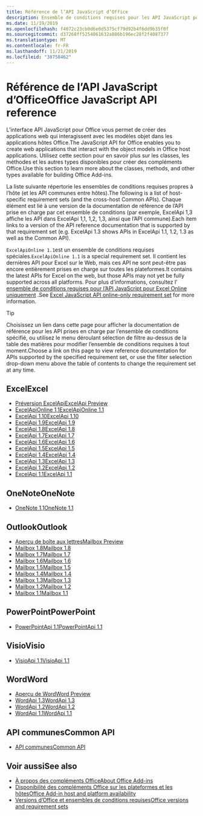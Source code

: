 ```yaml
---
title: Référence de l’API JavaScript d’Office
description: Ensemble de conditions requises pour les API JavaScript pour Office par hôte
ms.date: 11/19/2019
ms.openlocfilehash: f4072c23cb0d6e0d5375cf79d92b4f6dd9b35f0f
ms.sourcegitcommit: d37268ff5254061632a886b196ec28f2f4087377
ms.translationtype: MT
ms.contentlocale: fr-FR
ms.lasthandoff: 11/21/2019
ms.locfileid: "38758462"
---
```

# <a name="office-javascript-api-reference"></a><span data-ttu-id="b76fb-103">Référence de l’API JavaScript d’Office</span><span class="sxs-lookup"><span data-stu-id="b76fb-103">Office JavaScript API reference</span></span>

<span data-ttu-id="b76fb-104">L’interface API JavaScript pour Office vous permet de créer des applications web qui interagissent avec les modèles objet dans les applications hôtes Office.</span><span class="sxs-lookup"><span data-stu-id="b76fb-104">The JavaScript API for Office enables you to create web applications that interact with the object models in Office host applications.</span></span> <span data-ttu-id="b76fb-105">Utilisez cette section pour en savoir plus sur les classes, les méthodes et les autres types disponibles pour créer des compléments Office.</span><span class="sxs-lookup"><span data-stu-id="b76fb-105">Use this section to learn more about the classes, methods, and other types available for building Office Add-ins.</span></span>

<span data-ttu-id="b76fb-106">La liste suivante répertorie les ensembles de conditions requises propres à l’hôte (et les API communes entre hôtes).</span><span class="sxs-lookup"><span data-stu-id="b76fb-106">The following is a list of host-specific requirement sets (and the cross-host Common APIs).</span></span> <span data-ttu-id="b76fb-107">Chaque élément est lié à une version de la documentation de référence de l’API prise en charge par cet ensemble de conditions (par exemple, ExcelApi 1,3 affiche les API dans ExcelApi 1,1, 1,2, 1,3, ainsi que l’API commune).</span><span class="sxs-lookup"><span data-stu-id="b76fb-107">Each item links to a version of the API reference documentation that is supported by that requirement set (e.g. ExcelApi 1.3 shows APIs in ExcelApi 1.1, 1.2, 1.3 as well as the Common API).</span></span>

<span data-ttu-id="b76fb-108">`ExcelApiOnline 1.1`est un ensemble de conditions requises spéciales.</span><span class="sxs-lookup"><span data-stu-id="b76fb-108">`ExcelApiOnline 1.1` is a special requirement set.</span></span> <span data-ttu-id="b76fb-109">Il contient les dernières API pour Excel sur le Web, mais ces API ne sont peut-être pas encore entièrement prises en charge sur toutes les plateformes.</span><span class="sxs-lookup"><span data-stu-id="b76fb-109">It contains the latest APIs for Excel on the web, but those APIs may not yet be fully supported across all platforms.</span></span> <span data-ttu-id="b76fb-110">Pour plus d’informations, consultez l' [ensemble de conditions requises pour l’API JavaScript pour Excel Online uniquement](/office/dev/add-ins/reference/requirement-sets/excel-api-online-requirement-set) .</span><span class="sxs-lookup"><span data-stu-id="b76fb-110">See [Excel JavaScript API online-only requirement set](/office/dev/add-ins/reference/requirement-sets/excel-api-online-requirement-set) for more information.</span></span>

> [!TIP]
> <span data-ttu-id="b76fb-111">Choisissez un lien dans cette page pour afficher la documentation de référence pour les API prises en charge par l’ensemble de conditions spécifié, ou utilisez le menu déroulant sélection de filtre au-dessus de la table des matières pour modifier l’ensemble de conditions requises à tout moment.</span><span class="sxs-lookup"><span data-stu-id="b76fb-111">Choose a link on this page to view reference documentation for APIs supported by the specified requirement set, or use the filter selection drop-down menu above the table of contents to change the requirement set at any time.</span></span>

## <a name="excel"></a><span data-ttu-id="b76fb-112">Excel</span><span class="sxs-lookup"><span data-stu-id="b76fb-112">Excel</span></span>

- [<span data-ttu-id="b76fb-113">Préversion ExcelApi</span><span class="sxs-lookup"><span data-stu-id="b76fb-113">ExcelApi Preview</span></span>](/javascript/api/excel?view=excel-js-preview)
- [<span data-ttu-id="b76fb-114">ExcelApiOnline 1,1</span><span class="sxs-lookup"><span data-stu-id="b76fb-114">ExcelApiOnline 1.1</span></span>](/javascript/api/excel?view=excel-js-online)
- [<span data-ttu-id="b76fb-115">ExcelApi 1.10</span><span class="sxs-lookup"><span data-stu-id="b76fb-115">ExcelApi 1.10</span></span>](/javascript/api/excel?view=excel-js-1.10)
- [<span data-ttu-id="b76fb-116">ExcelApi 1.9</span><span class="sxs-lookup"><span data-stu-id="b76fb-116">ExcelApi 1.9</span></span>](/javascript/api/excel?view=excel-js-1.9)
- [<span data-ttu-id="b76fb-117">ExcelApi 1.8</span><span class="sxs-lookup"><span data-stu-id="b76fb-117">ExcelApi 1.8</span></span>](/javascript/api/excel?view=excel-js-1.8)
- [<span data-ttu-id="b76fb-118">ExcelApi 1.7</span><span class="sxs-lookup"><span data-stu-id="b76fb-118">ExcelApi 1.7</span></span>](/javascript/api/excel?view=excel-js-1.7)
- [<span data-ttu-id="b76fb-119">ExcelApi 1.6</span><span class="sxs-lookup"><span data-stu-id="b76fb-119">ExcelApi 1.6</span></span>](/javascript/api/excel?view=excel-js-1.6)
- [<span data-ttu-id="b76fb-120">ExcelApi 1.5</span><span class="sxs-lookup"><span data-stu-id="b76fb-120">ExcelApi 1.5</span></span>](/javascript/api/excel?view=excel-js-1.5)
- [<span data-ttu-id="b76fb-121">ExcelApi 1.4</span><span class="sxs-lookup"><span data-stu-id="b76fb-121">ExcelApi 1.4</span></span>](/javascript/api/excel?view=excel-js-1.4)
- [<span data-ttu-id="b76fb-122">ExcelApi 1.3</span><span class="sxs-lookup"><span data-stu-id="b76fb-122">ExcelApi 1.3</span></span>](/javascript/api/excel?view=excel-js-1.3)
- [<span data-ttu-id="b76fb-123">ExcelApi 1.2</span><span class="sxs-lookup"><span data-stu-id="b76fb-123">ExcelApi 1.2</span></span>](/javascript/api/excel?view=excel-js-1.2)
- [<span data-ttu-id="b76fb-124">ExcelApi 1.1</span><span class="sxs-lookup"><span data-stu-id="b76fb-124">ExcelApi 1.1</span></span>](/javascript/api/excel?view=excel-js-1.1)

## <a name="onenote"></a><span data-ttu-id="b76fb-125">OneNote</span><span class="sxs-lookup"><span data-stu-id="b76fb-125">OneNote</span></span>

- [<span data-ttu-id="b76fb-126">OneNote 1,1</span><span class="sxs-lookup"><span data-stu-id="b76fb-126">OneNote 1.1</span></span>](/javascript/api/onenote?view=onenote-js-1.1)

## <a name="outlook"></a><span data-ttu-id="b76fb-127">Outlook</span><span class="sxs-lookup"><span data-stu-id="b76fb-127">Outlook</span></span>

- [<span data-ttu-id="b76fb-128">Aperçu de boîte aux lettres</span><span class="sxs-lookup"><span data-stu-id="b76fb-128">Mailbox Preview</span></span>](/javascript/api/outlook?view=outlook-js-preview)
- [<span data-ttu-id="b76fb-129">Mailbox 1.8</span><span class="sxs-lookup"><span data-stu-id="b76fb-129">Mailbox 1.8</span></span>](/javascript/api/outlook?view=outlook-js-1.8)
- [<span data-ttu-id="b76fb-130">Mailbox 1.7</span><span class="sxs-lookup"><span data-stu-id="b76fb-130">Mailbox 1.7</span></span>](/javascript/api/outlook?view=outlook-js-1.7)
- [<span data-ttu-id="b76fb-131">Mailbox 1.6</span><span class="sxs-lookup"><span data-stu-id="b76fb-131">Mailbox 1.6</span></span>](/javascript/api/outlook?view=outlook-js-1.6)
- [<span data-ttu-id="b76fb-132">Mailbox 1.5</span><span class="sxs-lookup"><span data-stu-id="b76fb-132">Mailbox 1.5</span></span>](/javascript/api/outlook?view=outlook-js-1.5)
- [<span data-ttu-id="b76fb-133">Mailbox 1.4</span><span class="sxs-lookup"><span data-stu-id="b76fb-133">Mailbox 1.4</span></span>](/javascript/api/outlook?view=outlook-js-1.4)
- [<span data-ttu-id="b76fb-134">Mailbox 1.3</span><span class="sxs-lookup"><span data-stu-id="b76fb-134">Mailbox 1.3</span></span>](/javascript/api/outlook?view=outlook-js-1.3)
- [<span data-ttu-id="b76fb-135">Mailbox 1.2</span><span class="sxs-lookup"><span data-stu-id="b76fb-135">Mailbox 1.2</span></span>](/javascript/api/outlook?view=outlook-js-1.2)
- [<span data-ttu-id="b76fb-136">Mailbox 1.1</span><span class="sxs-lookup"><span data-stu-id="b76fb-136">Mailbox 1.1</span></span>](/javascript/api/outlook?view=outlook-js-1.1)

## <a name="powerpoint"></a><span data-ttu-id="b76fb-137">PowerPoint</span><span class="sxs-lookup"><span data-stu-id="b76fb-137">PowerPoint</span></span>

- [<span data-ttu-id="b76fb-138">PowerPointApi 1.1</span><span class="sxs-lookup"><span data-stu-id="b76fb-138">PowerPointApi 1.1</span></span>](/javascript/api/powerpoint?view=powerpoint-js-1.1)

## <a name="visio"></a><span data-ttu-id="b76fb-139">Visio</span><span class="sxs-lookup"><span data-stu-id="b76fb-139">Visio</span></span>

- [<span data-ttu-id="b76fb-140">VisioApi 1,1</span><span class="sxs-lookup"><span data-stu-id="b76fb-140">VisioApi 1.1</span></span>](/javascript/api/visio?view=visio-js-1.1)

## <a name="word"></a><span data-ttu-id="b76fb-141">Word</span><span class="sxs-lookup"><span data-stu-id="b76fb-141">Word</span></span>

- [<span data-ttu-id="b76fb-142">Aperçu de Word</span><span class="sxs-lookup"><span data-stu-id="b76fb-142">Word Preview</span></span>](/javascript/api/word?view=word-js-preview)
- [<span data-ttu-id="b76fb-143">WordApi 1.3</span><span class="sxs-lookup"><span data-stu-id="b76fb-143">WordApi 1.3</span></span>](/javascript/api/word?view=word-js-1.3)
- [<span data-ttu-id="b76fb-144">WordApi 1.2</span><span class="sxs-lookup"><span data-stu-id="b76fb-144">WordApi 1.2</span></span>](/javascript/api/word?view=word-js-1.2)
- [<span data-ttu-id="b76fb-145">WordApi 1.1</span><span class="sxs-lookup"><span data-stu-id="b76fb-145">WordApi 1.1</span></span>](/javascript/api/word?view=word-js-1.1)

## <a name="common-api"></a><span data-ttu-id="b76fb-146">API communes</span><span class="sxs-lookup"><span data-stu-id="b76fb-146">Common API</span></span>

- [<span data-ttu-id="b76fb-147">API communes</span><span class="sxs-lookup"><span data-stu-id="b76fb-147">Common API</span></span>](/javascript/api/office?view=common-js)

## <a name="see-also"></a><span data-ttu-id="b76fb-148">Voir aussi</span><span class="sxs-lookup"><span data-stu-id="b76fb-148">See also</span></span>

- [<span data-ttu-id="b76fb-149">À propos des compléments Office</span><span class="sxs-lookup"><span data-stu-id="b76fb-149">About Office Add-ins</span></span>](/office/dev/add-ins/overview)
- [<span data-ttu-id="b76fb-150">Disponibilité des compléments Office sur les plateformes et les hôtes</span><span class="sxs-lookup"><span data-stu-id="b76fb-150">Office Add-in host and platform availability</span></span>](/office/dev/add-ins/overview/office-add-in-availability)
- [<span data-ttu-id="b76fb-151">Versions d’Office et ensembles de conditions requises</span><span class="sxs-lookup"><span data-stu-id="b76fb-151">Office versions and requirement sets</span></span>](/office/dev/add-ins/develop/office-versions-and-requirement-sets)
